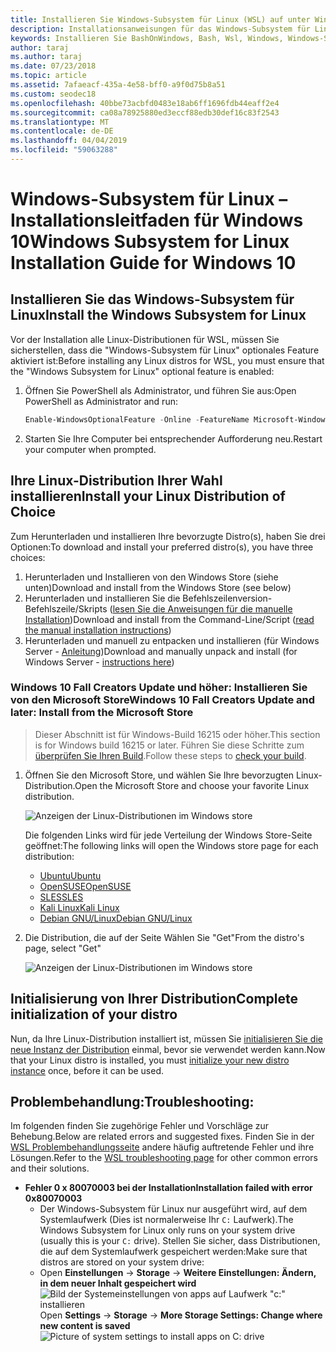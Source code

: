 ```yaml
---
title: Installieren Sie Windows-Subsystem für Linux (WSL) auf unter Windows 10
description: Installationsanweisungen für das Windows-Subsystem für Linux unter Windows 10.
keywords: Installieren Sie BashOnWindows, Bash, Wsl, Windows, Windows-Subsystem für Linux, Windowssubsystem, Ubuntu, Debian, Suse, Windows 10
author: taraj
ms.author: taraj
ms.date: 07/23/2018
ms.topic: article
ms.assetid: 7afaeacf-435a-4e58-bff0-a9f0d75b8a51
ms.custom: seodec18
ms.openlocfilehash: 40bbe73acbfd0483e18ab6ff1696fdb44eaff2e4
ms.sourcegitcommit: ca08a78925880ed3eccf88edb30def16c83f2543
ms.translationtype: MT
ms.contentlocale: de-DE
ms.lasthandoff: 04/04/2019
ms.locfileid: "59063288"
---
```

# <a name="windows-subsystem-for-linux-installation-guide-for-windows-10"></a><span data-ttu-id="d7e9b-104">Windows-Subsystem für Linux – Installationsleitfaden für Windows 10</span><span class="sxs-lookup"><span data-stu-id="d7e9b-104">Windows Subsystem for Linux Installation Guide for Windows 10</span></span>

## <a name="install-the-windows-subsystem-for-linux"></a><span data-ttu-id="d7e9b-105">Installieren Sie das Windows-Subsystem für Linux</span><span class="sxs-lookup"><span data-stu-id="d7e9b-105">Install the Windows Subsystem for Linux</span></span>

<span data-ttu-id="d7e9b-106">Vor der Installation alle Linux-Distributionen für WSL, müssen Sie sicherstellen, dass die "Windows-Subsystem für Linux" optionales Feature aktiviert ist:</span><span class="sxs-lookup"><span data-stu-id="d7e9b-106">Before installing any Linux distros for WSL, you must ensure that the "Windows Subsystem for Linux" optional feature is enabled:</span></span>

1. <span data-ttu-id="d7e9b-107">Öffnen Sie PowerShell als Administrator, und führen Sie aus:</span><span class="sxs-lookup"><span data-stu-id="d7e9b-107">Open PowerShell as Administrator and run:</span></span>
    ```powershell
    Enable-WindowsOptionalFeature -Online -FeatureName Microsoft-Windows-Subsystem-Linux
    ```

2. <span data-ttu-id="d7e9b-108">Starten Sie Ihre Computer bei entsprechender Aufforderung neu.</span><span class="sxs-lookup"><span data-stu-id="d7e9b-108">Restart your computer when prompted.</span></span>

## <a name="install-your-linux-distribution-of-choice"></a><span data-ttu-id="d7e9b-109">Ihre Linux-Distribution Ihrer Wahl installieren</span><span class="sxs-lookup"><span data-stu-id="d7e9b-109">Install your Linux Distribution of Choice</span></span>
<span data-ttu-id="d7e9b-110">Zum Herunterladen und installieren Ihre bevorzugte Distro(s), haben Sie drei Optionen:</span><span class="sxs-lookup"><span data-stu-id="d7e9b-110">To download and install your preferred distro(s), you have three choices:</span></span>
1. <span data-ttu-id="d7e9b-111">Herunterladen und Installieren von den Windows Store (siehe unten)</span><span class="sxs-lookup"><span data-stu-id="d7e9b-111">Download and install from the Windows Store (see below)</span></span>
1. <span data-ttu-id="d7e9b-112">Herunterladen und installieren Sie die Befehlszeilenversion-Befehlszeile/Skripts ([lesen Sie die Anweisungen für die manuelle Installation](install-manual.md))</span><span class="sxs-lookup"><span data-stu-id="d7e9b-112">Download and install from the Command-Line/Script ([read the manual installation instructions](install-manual.md))</span></span>
1. <span data-ttu-id="d7e9b-113">Herunterladen und manuell zu entpacken und installieren (für Windows Server - [Anleitung](install-on-server.md))</span><span class="sxs-lookup"><span data-stu-id="d7e9b-113">Download and manually unpack and install (for Windows Server - [instructions here](install-on-server.md))</span></span>

### <a name="windows-10-fall-creators-update-and-later-install-from-the-microsoft-store"></a><span data-ttu-id="d7e9b-114">Windows 10 Fall Creators Update und höher: Installieren Sie von den Microsoft Store</span><span class="sxs-lookup"><span data-stu-id="d7e9b-114">Windows 10 Fall Creators Update and later: Install from the Microsoft Store</span></span>

> <span data-ttu-id="d7e9b-115">Dieser Abschnitt ist für Windows-Build 16215 oder höher.</span><span class="sxs-lookup"><span data-stu-id="d7e9b-115">This section is for Windows build 16215 or later.</span></span>  <span data-ttu-id="d7e9b-116">Führen Sie diese Schritte zum [überprüfen Sie Ihren Build](troubleshooting.md#check-your-build-number).</span><span class="sxs-lookup"><span data-stu-id="d7e9b-116">Follow these steps to [check your build](troubleshooting.md#check-your-build-number).</span></span> 

1. <span data-ttu-id="d7e9b-117">Öffnen Sie den Microsoft Store, und wählen Sie Ihre bevorzugten Linux-Distribution.</span><span class="sxs-lookup"><span data-stu-id="d7e9b-117">Open the Microsoft Store and choose your favorite Linux distribution.</span></span>

    ![Anzeigen der Linux-Distributionen im Windows store](media/store.png)

    <span data-ttu-id="d7e9b-119">Die folgenden Links wird für jede Verteilung der Windows Store-Seite geöffnet:</span><span class="sxs-lookup"><span data-stu-id="d7e9b-119">The following links will open the Windows store page for each distribution:</span></span>

    * [<span data-ttu-id="d7e9b-120">Ubuntu</span><span class="sxs-lookup"><span data-stu-id="d7e9b-120">Ubuntu</span></span>](https://www.microsoft.com/store/p/ubuntu/9nblggh4msv6)
    * [<span data-ttu-id="d7e9b-121">OpenSUSE</span><span class="sxs-lookup"><span data-stu-id="d7e9b-121">OpenSUSE</span></span>](https://www.microsoft.com/store/apps/9njvjts82tjx)
    * [<span data-ttu-id="d7e9b-122">SLES</span><span class="sxs-lookup"><span data-stu-id="d7e9b-122">SLES</span></span>](https://www.microsoft.com/store/apps/9p32mwbh6cns)
    * [<span data-ttu-id="d7e9b-123">Kali Linux</span><span class="sxs-lookup"><span data-stu-id="d7e9b-123">Kali Linux</span></span>](https://www.microsoft.com/store/apps/9PKR34TNCV07)
    * [<span data-ttu-id="d7e9b-124">Debian GNU/Linux</span><span class="sxs-lookup"><span data-stu-id="d7e9b-124">Debian GNU/Linux</span></span>](https://www.microsoft.com/store/apps/9MSVKQC78PK6)

1. <span data-ttu-id="d7e9b-125">Die Distribution, die auf der Seite Wählen Sie "Get"</span><span class="sxs-lookup"><span data-stu-id="d7e9b-125">From the distro's page, select "Get"</span></span>

    ![Anzeigen der Linux-Distributionen im Windows store](media/UbuntuStore.png)

## <a name="complete-initialization-of-your-distro"></a><span data-ttu-id="d7e9b-127">Initialisierung von Ihrer Distribution</span><span class="sxs-lookup"><span data-stu-id="d7e9b-127">Complete initialization of your distro</span></span>
<span data-ttu-id="d7e9b-128">Nun, da Ihre Linux-Distribution installiert ist, müssen Sie [initialisieren Sie die neue Instanz der Distribution](initialize-distro.md) einmal, bevor sie verwendet werden kann.</span><span class="sxs-lookup"><span data-stu-id="d7e9b-128">Now that your Linux distro is installed, you must [initialize your new distro instance](initialize-distro.md) once, before it can be used.</span></span>

## <a name="troubleshooting"></a><span data-ttu-id="d7e9b-129">Problembehandlung:</span><span class="sxs-lookup"><span data-stu-id="d7e9b-129">Troubleshooting:</span></span> 

<span data-ttu-id="d7e9b-130">Im folgenden finden Sie zugehörige Fehler und Vorschläge zur Behebung.</span><span class="sxs-lookup"><span data-stu-id="d7e9b-130">Below are related errors and suggested fixes.</span></span> <span data-ttu-id="d7e9b-131">Finden Sie in der [WSL Problembehandlungsseite](troubleshooting.md) andere häufig auftretende Fehler und ihre Lösungen.</span><span class="sxs-lookup"><span data-stu-id="d7e9b-131">Refer to the [WSL troubleshooting page](troubleshooting.md) for other common errors and their solutions.</span></span>

* **<span data-ttu-id="d7e9b-132">Fehler 0 x 80070003 bei der Installation</span><span class="sxs-lookup"><span data-stu-id="d7e9b-132">Installation failed with error 0x80070003</span></span>**
    * <span data-ttu-id="d7e9b-133">Der Windows-Subsystem für Linux nur ausgeführt wird, auf dem Systemlaufwerk (Dies ist normalerweise Ihr `C:` Laufwerk).</span><span class="sxs-lookup"><span data-stu-id="d7e9b-133">The Windows Subsystem for Linux only runs on your system drive (usually this is your `C:` drive).</span></span> <span data-ttu-id="d7e9b-134">Stellen Sie sicher, dass Distributionen, die auf dem Systemlaufwerk gespeichert werden:</span><span class="sxs-lookup"><span data-stu-id="d7e9b-134">Make sure that distros are stored on your system drive:</span></span>  
    * <span data-ttu-id="d7e9b-135">Open **Einstellungen** -> **Storage** -> **Weitere Einstellungen: Ändern, in dem neuer Inhalt gespeichert wird**
    ![Bild der Systemeinstellungen von apps auf Laufwerk "c:" installieren](media/AppStorage.png)</span><span class="sxs-lookup"><span data-stu-id="d7e9b-135">Open **Settings** -> **Storage** -> **More Storage Settings: Change where new content is saved**
![Picture of system settings to install apps on C: drive](media/AppStorage.png)</span></span>
